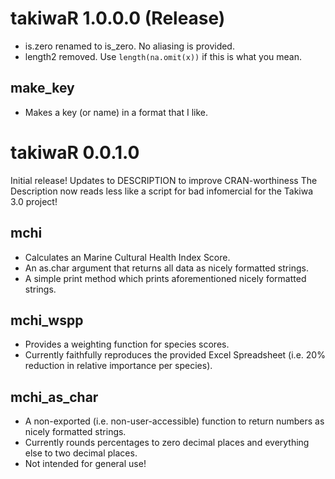 # takiwaR 1.0.0.0 (Release)

- is.zero renamed to is_zero. No aliasing is provided.
- length2 removed. Use `length(na.omit(x))` if this is what you mean.

## make_key

- Makes a key (or name) in a format that I like.

# takiwaR 0.0.1.0

Initial release!
Updates to DESCRIPTION to improve CRAN-worthiness
The Description now reads less like a script for bad infomercial for the Takiwa 3.0 project!

## mchi

- Calculates an Marine Cultural Health Index Score.
- An as.char argument that returns all data as nicely formatted strings.
- A simple print method which prints aforementioned nicely formatted strings.

## mchi_wspp

- Provides a weighting function for species scores.
- Currently faithfully reproduces the provided Excel Spreadsheet (i.e. 20% reduction in relative importance per species).

## mchi_as_char

- A non-exported (i.e. non-user-accessible) function to return numbers as nicely formatted strings.
- Currently rounds percentages to zero decimal places and everything else to two decimal places.  
- Not intended for general use!